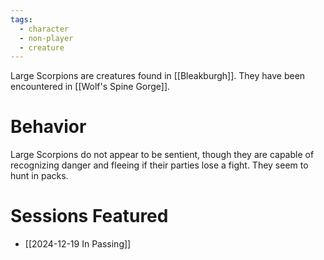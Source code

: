 ```yaml
---
tags:
  - character
  - non-player
  - creature
---
```



Large Scorpions are creatures found in [[Bleakburgh]]. They have been encountered in [[Wolf's Spine Gorge]].

# Behavior

Large Scorpions do not appear to be sentient, though they are capable of recognizing danger and fleeing if their parties lose a fight. They seem to hunt in packs.

# Sessions Featured

- [[2024-12-19 In Passing]]